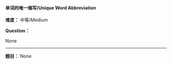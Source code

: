 #### 单词的唯一缩写/Unique Word Abbreviation
**难度：** 中等/Medium

**Question：** 

None

------

**题目：** 
None
